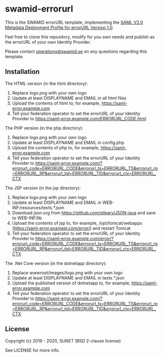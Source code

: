 # swamid-errorurl

This is the SWAMID errorURL template, implementing the [SAML V2.0 Metadata Deployment Profile for errorURL Version 1.0](https://refeds.org/specifications/saml-v2-0-metadata-deployment-profile-for-errorurl-version-1-0).

Feel free to clone this repository, modify for you own needs and publish as the errorURL of your own Identity Provider.

Please contact operations@swamid.se on any questions regarding this template.

## Installation

The HTML version (in the html directory):

1. Replace logo.png with your own logo
1. Update at least DISPLAYNAME and EMAIL in all html files
1. Upload the contents of html to, for example, https://saml-error.example.com
1. Tell your federation operator to set the errorURL of your Identity Provider to https://saml-error.example.com/ERRORURL_CODE.html

The PHP version (in the php directory):

1. Replace logo.png with your own logo
1. Update at least DISPLAYNAME and EMAIL in config.php
1. Upload the contents of php to, for example, https://saml-error.example.com
1. Tell your federation operator to set the errorURL of your Identity Provider to https://saml-error.example.com/?errorurl_code=ERRORURL_CODE&errorurl_ts=ERRORURL_TS&errorurl_rp=ERRORURL_RP&errorurl_tid=ERRORURL_TID&errorurl_ctx=ERRORURL_CTX

The JSP version (in the jsp directory):

1. Replace logo.png with your own logo
1. Update at least DISPLAYNAME and EMAIL in WEB-INF/resources/texts.\*.json
1. Download json.org from https://github.com/stleary/JSON-java and save to WEB-INF/lib
1. Upload the contents of jsp to, for example, /opt/tomcat/webapps (https://saml-error.examepl.com/error/) and restart Tomcat
1. Tell your federation operator to set the errorURL of your Identity Provider to https://saml-error.example.com/error/?errorurl_code=ERRORURL_CODE&errorurl_ts=ERRORURL_TS&errorurl_rp=ERRORURL_RP&errorurl_tid=ERRORURL_TID&errorurl_ctx=ERRORURL_CTX

The .Net Core version (in the dotnetapp directory):

1. Replace wwwroot/images/logo.png with your own logo
1. Update at least DISPLAYNAME and EMAIL in texts.\*.json
1. Upload the published version of dotnetapp to, for example, https://saml-error.example.com
1. Tell your federation operator to set the errorURL of your Identity Provider to https://saml-error.example.com/?errorurl_code=ERRORURL_CODE&errorurl_ts=ERRORURL_TS&errorurl_rp=ERRORURL_RP&errorurl_tid=ERRORURL_TID&errorurl_ctx=ERRORURL_CTX

## License

Copyright (c) 2019 - 2020, SUNET (BSD 2-clause license)

See LICENSE for more info.
